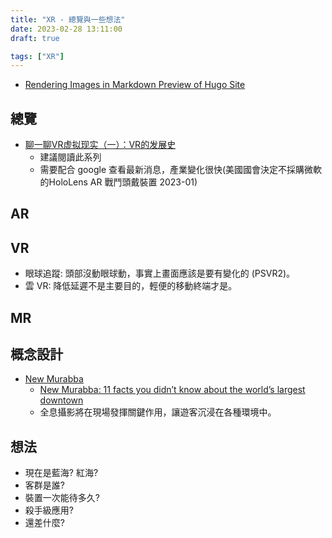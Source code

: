 ```yaml
---
title: "XR - 總覽與一些想法"
date: 2023-02-28 13:11:00
draft: true

tags: ["XR"]
---
```


- [Rendering Images in Markdown Preview of Hugo Site](https://mikefrobbins.com/2023/02/08/rendering-images-in-markdown-preview-of-hugo-site/)

## 總覽
- [聊一聊VR虚拟现实（一）：VR的发展史](https://zhuanlan.zhihu.com/p/26592125)
  - 建議閱讀此系列
  - 需要配合 google 查看最新消息，產業變化很快(美國國會決定不採購微軟的HoloLens AR 戰鬥頭戴裝置 2023-01)



## AR

## VR 
- 眼球追蹤: 頭部沒動眼球動，事實上畫面應該是要有變化的 (PSVR2)。
- 雲 VR: 降低延遲不是主要目的，輕便的移動終端才是。






## MR



## 概念設計
- [New Murabba](https://www.newmurabba.com/)
  - [New Murabba: 11 facts you didn’t know about the world’s largest downtown](https://www.constructionweekonline.com/projects-tenders/new-murabba-11-facts-you-didnt-know)
  - 全息攝影將在現場發揮關鍵作用，讓遊客沉浸在各種環境中。

## 想法
- 現在是藍海? 紅海?
- 客群是誰?
- 裝置一次能待多久?
- 殺手級應用?
- 還差什麼?